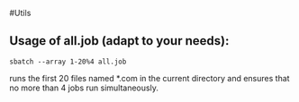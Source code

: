 #Utils
## Usage of all.job (adapt to your needs): 
```
sbatch --array 1-20%4 all.job
```
runs the first 20 files named \*.com in the current directory
and ensures that no more than 4 jobs run simultaneously.
